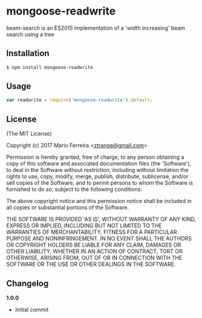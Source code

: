 # mongoose-readwrite

beam-search is an ES2015 implementation of a 'width increasing' beam search using a tree

## Installation
```bash
$ npm install mongoose-readwrite
```

## Usage
```js
var readwrite = require('mongoose-readwrite').default;
```


## License

(The MIT License)

Copyright (c) 2017 Mario Ferreira &lt;ztrange@gmail.com&gt;

Permission is hereby granted, free of charge, to any person obtaining
a copy of this software and associated documentation files (the
'Software'), to deal in the Software without restriction, including
without limitation the rights to use, copy, modify, merge, publish,
distribute, sublicense, and/or sell copies of the Software, and to
permit persons to whom the Software is furnished to do so, subject to
the following conditions:

The above copyright notice and this permission notice shall be
included in all copies or substantial portions of the Software.

THE SOFTWARE IS PROVIDED 'AS IS', WITHOUT WARRANTY OF ANY KIND,
EXPRESS OR IMPLIED, INCLUDING BUT NOT LIMITED TO THE WARRANTIES OF
MERCHANTABILITY, FITNESS FOR A PARTICULAR PURPOSE AND NONINFRINGEMENT.
IN NO EVENT SHALL THE AUTHORS OR COPYRIGHT HOLDERS BE LIABLE FOR ANY
CLAIM, DAMAGES OR OTHER LIABILITY, WHETHER IN AN ACTION OF CONTRACT,
TORT OR OTHERWISE, ARISING FROM, OUT OF OR IN CONNECTION WITH THE
SOFTWARE OR THE USE OR OTHER DEALINGS IN THE SOFTWARE.

## Changelog

**1.0.0**
 * Initial commit
